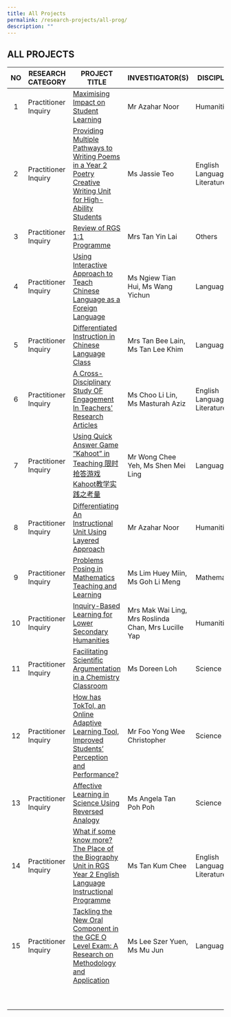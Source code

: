 ```yaml
---
title: All Projects
permalink: /research-projects/all-prog/
description: ""
---
```

## ALL PROJECTS

|NO   | RESEARCH <br>CATEGORY  | PROJECT TITLE  | INVESTIGATOR(S)  | DISCIPLINE  | YEAR  | ARTIFACTS  |
|:-:|---|---|---|---|---|---|
| 1  | Practitioner Inquiry  | [Maximising Impact on Student Learning](https://www-rgs-edu-sg-admin.cwp.sg/rgsperl/research/research-projects/completed-projects/maximizing-impact-on-student-learning)  | Mr Azahar Noor  | Humanities  | 2018  | [Available](https://drive.google.com/drive/folders/1bmRaEWkA1VQC6mntykc5luQ91eJFdk5U)  |
| 2  | Practitioner Inquiry  | [Providing Multiple Pathways to Writing Poems in a Year 2 Poetry Creative Writing Unit for High-Ability Students](https://www-rgs-edu-sg-admin.cwp.sg/rgsperl/happenings/differentiation-workshop-by-professor-carol-ann-tomlinson)  | Ms Jassie Teo  | English Language & Literature  | 2018  | Not Available  |
| 3  | Practitioner Inquiry  | [Review of RGS 1:1 Programme](https://www-rgs-edu-sg-admin.cwp.sg/rgsperl/research/research-projects/completed-projects/review-of-rgs-1-1-programme)  | Mrs Tan Yin Lai  | Others  | 2018  | Not Available  |
| 4  | Practitioner Inquiry  | [Using Interactive Approach to Teach Chinese Language as a Foreign Language](https://www-rgs-edu-sg-admin.cwp.sg/rgsperl/research/research-projects/completed-projects/using-interactive-approach-to-teach-chinese-language-as-a-foreign-language)  | Ms Ngiew Tian Hui, Ms Wang Yichun  |Languages  | 2018  | Not Available  |
| 5  |  Practitioner Inquiry | [Differentiated Instruction in Chinese Language Class](https://www-rgs-edu-sg-admin.cwp.sg/rgsperl/research/research-projects/completed-projects/differentiated-instruction-in-chinese-language-class)  | Mrs Tan Bee Lain, Ms Tan Lee Khim  | Languages  | 2018  | Not Available  |
| 6  | Practitioner Inquiry  | [A Cross-Disciplinary Study OF Engagement In Teachers' Research Articles](https://www-rgs-edu-sg-admin.cwp.sg/rgsperl/research/research-projects/completed-projects/a-cross-disciplinary-study-of-engagement-in-teachers-research-articles-1)  | Ms Choo Li Lin, Ms Masturah Aziz  | English Language & Literature  | 2018  | [Available](https://drive.google.com/drive/folders/1BsCylk1MXNnPU8nopKModmhq78m6ImUd)  |
| 7  | Practitioner Inquiry  | [Using Quick Answer Game “Kahoot” in Teaching 限时抢答游戏Kahoot教学实践之考量](https://www.rgs.edu.sg/rgsperl/research/research-projects/completed-projects/using-quick-answer-game-kahoot-in-teaching-kahoot)  | Mr Wong Chee Yeh, Ms Shen Mei Ling  | Languages  | 2017  |Not Available   |
| 8  |Practitioner Inquiry   | [Differentiating An Instructional Unit Using Layered Approach](https://www-rgs-edu-sg-admin.cwp.sg/rgsperl/research/research-projects/completed-projects/differentiating-an-instructional-unit-using-layered-approach)  | Mr Azahar Noor  | Humanities  | 2017  | Not Available  |
| 9  | Practitioner Inquiry  |  [Problems Posing in Mathematics Teaching and Learning](https://www-rgs-edu-sg-admin.cwp.sg/rgsperl/research/research-projects/completed-projects/problems-posing-in-mathematics-teaching-and-learning) | Ms Lim Huey Miin, Ms Goh Li Meng  | Mathematics  |2017   | Not Available  |
| 10  |Practitioner Inquiry   | [Inquiry-Based Learning for Lower Secondary Humanities](https://www.rgs.edu.sg/rgsperl/research/research-projects/completed-projects/inquiry-based-learning-for-lower-secondary-humanities)  |  Mrs Mak Wai Ling, Mrs Roslinda Chan, Mrs Lucille Yap | Humanities  | 2016  | [Available](https://inet.rgs.edu.sg/staff/PeRL/RC/Web/SitePages/Home.aspx?RootFolder=%2Fstaff%2FPeRL%2FRC%2FWeb%2FShared%20Documents%2F2014%5FMakWaiLing%5FRoslinda%5FInquiryBasedL&FolderCTID=0x01200031712F504D8D504CA3B282CB29566D72&View=%7BD2178A00%2D3D6F%2D408A)  |
| 11  | Practitioner Inquiry  | [Facilitating Scientific Argumentation in a Chemistry Classroom](https://www.rgs.edu.sg/rgsperl/research/research-projects/completed-projects/facilitating-scientific-argumentation-in-a-chemistry-classroom)  | Ms Doreen Loh  | Science  | 2016  | [Available](https://inet.rgs.edu.sg/staff/PeRL/RC/Web/SitePages/Home.aspx?RootFolder=%2Fstaff%2FPeRL%2FRC%2FWeb%2FShared%20Documents%2F2016%5FDoreenLoh%5FScientific%20ArgumentationChemistry&FolderCTID=0x01200031712F504D8D504CA3B282CB29566D72&View=%7BD2178A00%2D3)  |
| 12  | Practitioner Inquiry  | [How has TokTol, an Online Adaptive Learning Tool, Improved Students’ Perception and Performance?](http://www.rgs.edu.sg/rgsperl/research-1/current-projects/how-has-toktol-an-online-adaptive-learning-tool-improved-students-perception-and-performance)  | Mr Foo Yong Wee Christopher  |Science  | 2016  |  Not Available |
| 13  | Practitioner Inquiry  | [Affective Learning in Science Using Reversed Analogy](https://www.rgs.edu.sg/rgsperl/research/research-projects/completed-projects/affective-learning-in-science-using-reversed-analogy)  | Ms Angela Tan Poh Poh  |  Science | 2016  | [Available](https://inet.rgs.edu.sg/staff/PeRL/RC/Web/SitePages/Home.aspx?RootFolder=%2Fstaff%2FPeRL%2FRC%2FWeb%2FShared%20Documents%2F2016%5FAngelaTeo%5FReversed%20Analogy&FolderCTID=0x01200031712F504D8D504CA3B282CB29566D72&View=%7BD2178A00%2D3D6F%2D408A%2D888E)  |
| 14  | Practitioner Inquiry  | [What if some know more? The Place of the Biography Unit in RGS Year 2 English Language Instructional Programme](https://www.rgs.edu.sg/rgsperl/research/research-projects/completed-projects/what-if-some-know-more-the-place-of-the-biography-unit-in-rgs-year-2-english-language-instructional-programme)  | Ms Tan Kum Chee  | English Language & Literature  | 2016  | Not Available  |
| 15  | Practitioner Inquiry  | [Tackling the New Oral Component in the GCE O Level Exam: A Research on Methodology and Application](https://www.rgs.edu.sg/rgsperl/research/research-projects/completed-projects/tackling-the-new-oral-component-in-the-gce-o-level-exam-a-research-on-methodology-and-application)  | Ms Lee Szer Yuen, Ms Mu Jun  | Languages  | 2016  |  [Available](https://inet.rgs.edu.sg/staff/PeRL/RC/Web/SitePages/Home.aspx?RootFolder=%2Fstaff%2FPeRL%2FRC%2FWeb%2FShared%20Documents%2F2016%5FLeeSzerYuenMuJun%5FChineseOralOLvl&FolderCTID=0x01200031712F504D8D504CA3B282CB29566D72&View=%7BD2178A00%2D3D6F%2D408A%2D) |
|   |   |   |   |   |   |   |
|   |   |   |   |   |   |   |
|   |   |   |   |   |   |   |
|   |   |   |   |   |   |   |
|   |   |   |   |   |   |   |
|   |   |   |   |   |   |   |
|   |   |   |   |   |   |   |
|   |   |   |   |   |   |   |
|   |   |   |   |   |   |   |